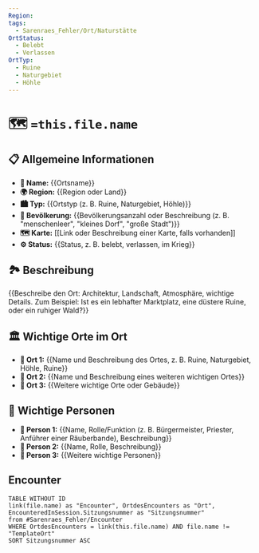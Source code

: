 ```yaml
---
Region: 
tags:
  - Sarenraes_Fehler/Ort/Naturstätte
OrtStatus:
  - Belebt
  - Verlassen
OrtTyp:
  - Ruine
  - Naturgebiet
  - Höhle
---
```

# 🗺️ `=this.file.name`
## 📋 Allgemeine Informationen 
- **📍 Name:** {{Ortsname}} 
- **🌍 Region:** {{Region oder Land}} 
- **🏙️ Typ:** {{Ortstyp (z. B. Ruine, Naturgebiet, Höhle)}} 
- **👥 Bevölkerung:** {{Bevölkerungsanzahl oder Beschreibung (z. B. "menschenleer", "kleines Dorf", "große Stadt")}} 
- **🗺️ Karte:** [[Link oder Beschreibung einer Karte, falls vorhanden]] 
- **⚙️ Status:** {{Status, z. B. belebt, verlassen, im Krieg}}

## 🏞️ Beschreibung 
{{Beschreibe den Ort: Architektur, Landschaft, Atmosphäre, wichtige Details. Zum Beispiel: Ist es ein lebhafter Marktplatz, eine düstere Ruine, oder ein ruhiger Wald?}}


## 🏛️ Wichtige Orte im Ort 
- **📌 Ort 1:** {{Name und Beschreibung des Ortes, z. B. Ruine, Naturgebiet, Höhle, Ruine}} 
- **📌 Ort 2:** {{Name und Beschreibung eines weiteren wichtigen Ortes}} 
- **📌 Ort 3:** {{Weitere wichtige Orte oder Gebäude}}

## 🤝 Wichtige Personen 
- **👤 Person 1:** {{Name, Rolle/Funktion (z. B. Bürgermeister, Priester, Anführer einer Räuberbande), Beschreibung}} 
- **👤 Person 2:** {{Name, Rolle, Beschreibung}} 
- **👤 Person 3:** {{Weitere wichtige Personen}}



## Encounter
```dataview
TABLE WITHOUT ID 
link(file.name) as "Encounter", OrtdesEncounters as "Ort", EncounteredInSession.Sitzungsnummer as "Sitzungsnummer"
from #Sarenraes_Fehler/Encounter  
WHERE OrtdesEncounters = link(this.file.name) AND file.name != "TemplateOrt"
SORT Sitzungsnummer ASC
```

